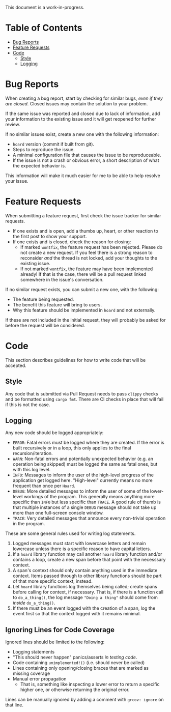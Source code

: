 This document is a work-in-progress.

# Table of Contents

- [Bug Reports](#bug-reports)
- [Feature Requests](#feature-requests)
- [Code](#code)
  - [Style](#style)
  - [Logging](#logging)

# Bug Reports

When creating a bug report, start by checking for similar bugs, *even if they are closed.* Closed
issues may contain the solution to your problem.

If the same issue was reported and closed due to lack of information, add your information to the existing issue and it
will get reopened for further review.

If no similar issues exist, create a new one with the following information:

- `hoard` version (commit if built from git).
- Steps to reproduce the issue.
- A minimal configuration file that causes the issue to be reproduceable.
- If the issue is not a crash or obvious error, a short description of what the expected behavior is.

This information will make it much easier for me to be able to help resolve your issue.

# Feature Requests

When submitting a feature request, first check the issue tracker for similar requests.

- If one exists and is open, add a thumbs up, heart, or other reaction to the first post to show your support.
- If one exists and is closed, check the reason for closing:
    - If marked `wontfix`, the feature request has been rejected. Please do not create a new request. If you feel there
      is a strong reason to reconsider *and* the thread is not locked, add your thoughts to the existing issue.
    - If not marked `wontfix`, the feature may have been implemented already! If that is the case, there will be a pull
      request linked somewhere in the issue's conversation.

If no similar request exists, you can submit a new one, with the following:

- The feature being requested.
- The benefit this feature will bring to users.
- Why this feature should be implemented in `hoard` and not externally.

If these are not included in the initial request, they will probably be asked for before the request will be considered.

# Code 

This section describes guidelines for how to write code that will be accepted.

## Style

Any code that is submitted via Pull Request needs to pass `clippy` checks and be formatted using `cargo fmt`. There are
CI checks in place that will fail if this is not the case.

## Logging

Any new code should be logged appropriately:

- `ERROR`: Fatal errors must be logged where they are created. If the error is built recursively or in a loop, this only
  applies to the final recursion/iteration.
- `WARN`: Non-fatal errors and potentially unexpected behavior (e.g. an operation being skipped) must be logged the same
  as fatal ones, but with this log level.
- `INFO`: Messages to inform the user of the high-level progress of the application get logged here. "High-level"
  currently means no more frequent than once per `Hoard`.
- `DEBUG`: More detailed messages to inform the user of some of the lower-level workings of the program. This generally
  means anything more specific than `INFO` but less specific than `TRACE`. A good rule of thumb is that multiple
  instances of a single `DEBUG` message should not take up more than one full-screen console window.
- `TRACE`: Very detailed messages that announce every non-trivial operation in the program.

These are some general rules used for writing log statements.

1. Logged messages must start with lowercase letters and remain lowercase unless there is a specific reason to have
   capital letters.
2. If a `hoard` library function may call another `hoard` library function and/or contains a loop, create a new span
   before that point with the necesssary context.
3. A span's context should only contain anything used in the immediate context. Items passed through to other library
   functions should be part of that more specific context, instead.
4. Let `hoard` library functions log themselves being called; create spans before calling for context, if necessary.
   That is, if there is a function call to `do_a_thing()`, the log message `"Doing a thing"` should come from *inside*
   `do_a_thing()`.
5. If there must be an event logged with the creation of a span, log the event first so that the context logged with it
   remains minimal.

## Ignoring Lines for Code Coverage

Ignored lines should be limited to the following:

- Logging statements
- "This should never happen" panics/asserts *in testing code*.
- Code containing `unimplemented!()` (i.e. should never be called)
- Lines containing only opening/closing braces that are marked as missing coverage
- Manual error propagation
  - That is, something like inspecting a lower error to return a specific higher one, or otherwise returning the
    original error.

Lines can be manually ignored by adding a comment with `grcov: ignore` on that line.
